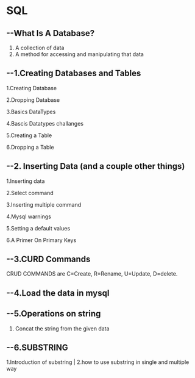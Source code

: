 # SQL 
## --What Is A Database?
1. A collection of data
2. A method for accessing and manipulating that data

## --1.Creating Databases and Tables 
1.Creating Database

2.Dropping Database

3.Basics DataTypes

4.Bascis Datatypes challanges  

5.Creating a Table  

6.Dropping a Table  

## --2. Inserting Data (and a couple other things)
1.Inserting data 

2.Select command

3.Inserting multiple command

4.Mysql warnings

5.Setting a default values

6.A Primer On Primary Keys

## --3.CURD Commands
CRUD COMMANDS are 
   C=Create,
   R=Rename,
   U=Update,
   D=delete.

## --4.Load the data in mysql
## --5.Operations on string
1. Concat the string from the given data

## --6.SUBSTRING 
1.Introduction of substring | 2.how to use substring in single and multiple way 


